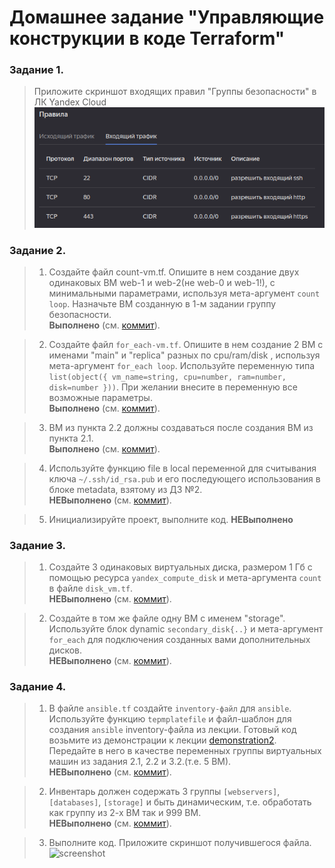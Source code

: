 # Домашнее задание "Управляющие конструкции в коде Terraform"

### Задание 1.

> Приложите скриншот входящих правил "Группы безопасности" в ЛК Yandex Cloud  
![screenshot](./1.png)  

### Задание 2.

> 1. Создайте файл count-vm.tf. Опишите в нем создание двух одинаковых ВМ web-1 и web-2(не web-0 и web-1!), с минимальными параметрами, используя мета-аргумент `count loop`. Назначьте ВМ созданную в 1-м задании группу безопасности.  
**Выполнено** (см. [коммит](https://github.com/ipodovalov/devops-netology/commit/d2eded7b463603cf24cd28780ccaf36d6a06d286)).

> 2. Создайте файл `for_each-vm.tf`. Опишите в нем создание 2 ВМ с именами "main" и "replica" разных по cpu/ram/disk , используя мета-аргумент `for_each loop`. Используйте переменную типа `list(object({ vm_name=string, cpu=number, ram=number, disk=number }))`. При желании внесите в переменную все возможные параметры.  
**Выполнено** (см. [коммит](https://github.com/ipodovalov/devops-netology/commit/c50218b0242de0fa9ade5ee69664bf3b4f26a9cd)).

> 3. ВМ из пункта 2.2 должны создаваться после создания ВМ из пункта 2.1.  
**Выполнено** (см. [коммит](https://github.com/ipodovalov/devops-netology/commit/2483f203e26d571c5cb12d116ba4af7afc48f3f8)).

> 4. Используйте функцию file в local переменной для считывания ключа `~/.ssh/id_rsa.pub` и его последующего использования в блоке metadata, взятому из ДЗ №2.  
**НЕВыполнено** (см. [коммит](https://github.com/ipodovalov/devops-netology/commit/)).

> 5. Инициализируйте проект, выполните код.
**НЕВыполнено**

### Задание 3.

> 1. Создайте 3 одинаковых виртуальных диска, размером 1 Гб с помощью ресурса `yandex_compute_disk` и мета-аргумента `count` в файле `disk_vm.tf`.  
**НЕВыполнено** (см. [коммит](https://github.com/ipodovalov/devops-netology/commit/)).

> 2. Создайте в том же файле одну ВМ c именем "storage". Используйте блок dynamic `secondary_disk{..}` и мета-аргумент `for_each` для подключения созданных вами дополнительных дисков.  
**НЕВыполнено** (см. [коммит](https://github.com/ipodovalov/devops-netology/commit/)).

### Задание 4.

> 1. В файле `ansible.tf` создайте `inventory-файл` для `ansible`. Используйте функцию `tepmplatefile` и файл-шаблон для создания `ansible` inventory-файла из лекции. Готовый код возьмите из демонстрации к лекции [demonstration2](https://github.com/netology-code/ter-homeworks/tree/main/demonstration2). Передайте в него в качестве переменных группы виртуальных машин из задания 2.1, 2.2 и 3.2.(т.е. 5 ВМ).  
**НЕВыполнено** (см. [коммит](https://github.com/ipodovalov/devops-netology/commit/)).

> 2. Инвентарь должен содержать 3 группы `[webservers]`, `[databases]`, `[storage]` и быть динамическим, т.е. обработать как группу из 2-х ВМ так и 999 ВМ.  
**НЕВыполнено** (см. [коммит](https://github.com/ipodovalov/devops-netology/commit/)).

> 3. Выполните код. Приложите скриншот получившегося файла.  
![screenshot](./2.png)  

